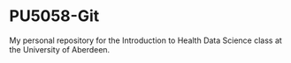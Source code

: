 # PU5058-Git
 My personal repository for the Introduction to Health Data Science class at the University of Aberdeen.
